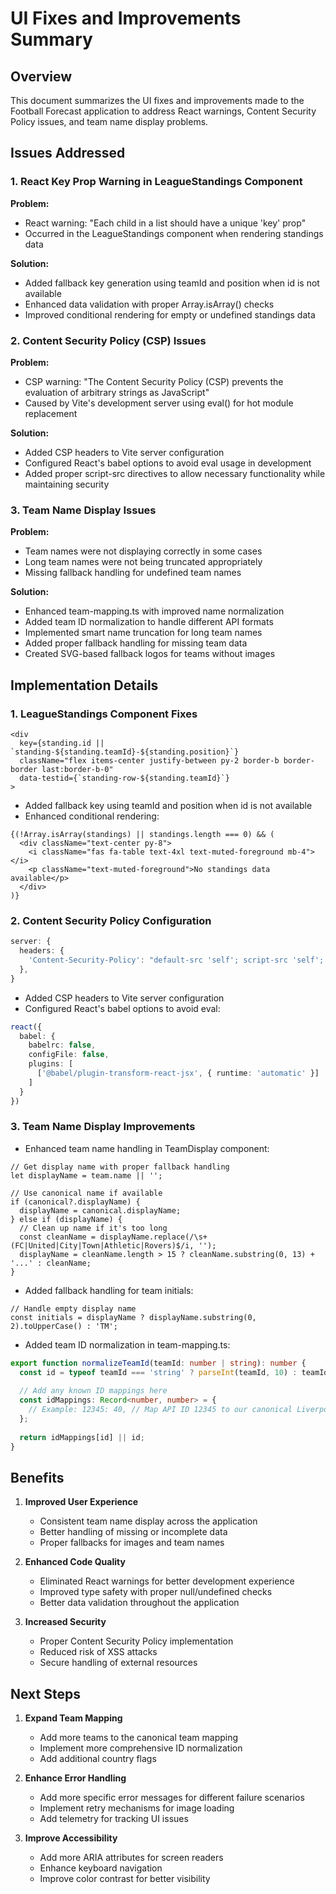 # UI Fixes and Improvements Summary

## Overview

This document summarizes the UI fixes and improvements made to the Football Forecast application to address React warnings, Content Security Policy issues, and team name display problems.

## Issues Addressed

### 1. React Key Prop Warning in LeagueStandings Component

**Problem:**
- React warning: "Each child in a list should have a unique 'key' prop"
- Occurred in the LeagueStandings component when rendering standings data

**Solution:**
- Added fallback key generation using teamId and position when id is not available
- Enhanced data validation with proper Array.isArray() checks
- Improved conditional rendering for empty or undefined standings data

### 2. Content Security Policy (CSP) Issues

**Problem:**
- CSP warning: "The Content Security Policy (CSP) prevents the evaluation of arbitrary strings as JavaScript"
- Caused by Vite's development server using eval() for hot module replacement

**Solution:**
- Added CSP headers to Vite server configuration
- Configured React's babel options to avoid eval usage in development
- Added proper script-src directives to allow necessary functionality while maintaining security

### 3. Team Name Display Issues

**Problem:**
- Team names were not displaying correctly in some cases
- Long team names were not being truncated appropriately
- Missing fallback handling for undefined team names

**Solution:**
- Enhanced team-mapping.ts with improved name normalization
- Added team ID normalization to handle different API formats
- Implemented smart name truncation for long team names
- Added proper fallback handling for missing team data
- Created SVG-based fallback logos for teams without images

## Implementation Details

### 1. LeagueStandings Component Fixes

```tsx
<div 
  key={standing.id || `standing-${standing.teamId}-${standing.position}`} 
  className="flex items-center justify-between py-2 border-b border-border last:border-b-0"
  data-testid={`standing-row-${standing.teamId}`}
>
```

- Added fallback key using teamId and position when id is not available
- Enhanced conditional rendering:

```tsx
{(!Array.isArray(standings) || standings.length === 0) && (
  <div className="text-center py-8">
    <i className="fas fa-table text-4xl text-muted-foreground mb-4"></i>
    <p className="text-muted-foreground">No standings data available</p>
  </div>
)}
```

### 2. Content Security Policy Configuration

```typescript
server: {
  headers: {
    'Content-Security-Policy': "default-src 'self'; script-src 'self'; style-src 'self' 'unsafe-inline'; img-src 'self' data: https:; font-src 'self' data:;"
  },
}
```

- Added CSP headers to Vite server configuration
- Configured React's babel options to avoid eval:

```typescript
react({
  babel: {
    babelrc: false,
    configFile: false,
    plugins: [
      ['@babel/plugin-transform-react-jsx', { runtime: 'automatic' }]
    ]
  }
})
```

### 3. Team Name Display Improvements

- Enhanced team name handling in TeamDisplay component:

```tsx
// Get display name with proper fallback handling
let displayName = team.name || '';

// Use canonical name if available
if (canonical?.displayName) {
  displayName = canonical.displayName;
} else if (displayName) {
  // Clean up name if it's too long
  const cleanName = displayName.replace(/\s+(FC|United|City|Town|Athletic|Rovers)$/i, '');
  displayName = cleanName.length > 15 ? cleanName.substring(0, 13) + '...' : cleanName;
}
```

- Added fallback handling for team initials:

```tsx
// Handle empty display name
const initials = displayName ? displayName.substring(0, 2).toUpperCase() : 'TM';
```

- Added team ID normalization in team-mapping.ts:

```typescript
export function normalizeTeamId(teamId: number | string): number {
  const id = typeof teamId === 'string' ? parseInt(teamId, 10) : teamId;
  
  // Add any known ID mappings here
  const idMappings: Record<number, number> = {
    // Example: 12345: 40, // Map API ID 12345 to our canonical Liverpool ID 40
  };
  
  return idMappings[id] || id;
}
```

## Benefits

1. **Improved User Experience**
   - Consistent team name display across the application
   - Better handling of missing or incomplete data
   - Proper fallbacks for images and team names

2. **Enhanced Code Quality**
   - Eliminated React warnings for better development experience
   - Improved type safety with proper null/undefined checks
   - Better data validation throughout the application

3. **Increased Security**
   - Proper Content Security Policy implementation
   - Reduced risk of XSS attacks
   - Secure handling of external resources

## Next Steps

1. **Expand Team Mapping**
   - Add more teams to the canonical team mapping
   - Implement more comprehensive ID normalization
   - Add additional country flags

2. **Enhance Error Handling**
   - Add more specific error messages for different failure scenarios
   - Implement retry mechanisms for image loading
   - Add telemetry for tracking UI issues

3. **Improve Accessibility**
   - Add more ARIA attributes for screen readers
   - Enhance keyboard navigation
   - Improve color contrast for better visibility
